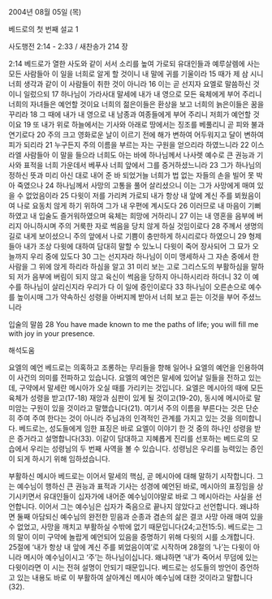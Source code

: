 2004년 08월 05일 (목)

베드로의 첫 번째 설교 1



사도행전 2:14 - 2:33 / 새찬송가 214 장


2:14 베드로가 열한 사도와 같이 서서 소리를 높여 가로되 유대인들과 예루살렘에 사는 모든 사람들아 이 일을 너희로 알게 할 것이니 내 말에 귀를 기울이라 15 때가 제 삼 시니 너희 생각과 같이 이 사람들이 취한 것이 아니라 16 이는 곧 선지자 요엘로 말씀하신 것이니 일렀으되 17 하나님이 가라사대 말세에 내가 내 영으로 모든 육체에게 부어 주리니 너희의 자녀들은 예언할 것이요 너희의 젊은이들은 환상을 보고 너희의 늙은이들은 꿈을 꾸리라 18 그 때에 내가 내 영으로 내 남종과 여종들에게 부어 주리니 저희가 예언할 것이요 19 또 내가 위로 하늘에서는 기사와 아래로 땅에서는 징조를 베풀리니 곧 피와 불과 연기로다 20 주의 크고 영화로운 날이 이르기 전에 해가 변하여 어두워지고 달이 변하여 피가 되리라 21 누구든지 주의 이름을 부르는 자는 구원을 얻으리라 하였느니라 22 이스라엘 사람들아 이 말을 들으라 너희도 아는 바에 하나님께서 나사렛 예수로 큰 권능과 기사와 표적을 너희 가운데서 베푸사 너희 앞에서 그를 증거하셨느니라 23 그가 하나님의 정하신 뜻과 미리 아신 대로 내어 준 바 되었거늘 너희가 법 없는 자들의 손을 빌어 못 박아 죽였으나 24 하나님께서 사망의 고통을 풀어 살리셨으니 이는 그가 사망에게 매여 있을 수 없었음이라 25 다윗이 저를 가리켜 가로되 내가 항상 내 앞에 계신 주를 뵈웠음이여 나로 요동치 않게 하기 위하여 그가 내 우편에 계시도다 26 이러므로 내 마음이 기뻐하였고 내 입술도 즐거워하였으며 육체는 희망에 거하리니 27 이는 내 영혼을 음부에 버리지 아니하시며 주의 거룩한 자로 썩음을 당치 않게 하실 것임이로다 28 주께서 생명의 길로 내게 보이셨으니 주의 앞에서 나로 기쁨이 충만하게 하시리로다 하였으니 29 형제들아 내가 조상 다윗에 대하여 담대히 말할 수 있노니 다윗이 죽어 장사되어 그 묘가 오늘까지 우리 중에 있도다 30 그는 선지자라 하나님이 이미 맹세하사 그 자손 중에서 한 사람을 그 위에 앉게 하리라 하심을 알고 31 미리 보는 고로 그리스도의 부활하심을 말하되 저가 음부에 버림이 되지 않고 육신이 썩음을 당하지 아니하시리라 하더니 32 이 예수를 하나님이 살리신지라 우리가 다 이 일에 증인이로다 33 하나님이 오른손으로 예수를 높이시매 그가 약속하신 성령을 아버지께 받아서 너희 보고 듣는 이것을 부어 주셨느니라 

입술의 말씀 
28 You have made known to me the paths of life; you will fill me with joy in your presence.

해석도움





요엘의 예언 
베드로는 의혹하고 조롱하는 무리들을 향해 일어나 요엘의 예언을 인용하여 이 사건의 의미를 전파하고 있습니다. 요엘의 예언은 말세에 있어날 일들을 전하고 있는데, 구약에서 말세란 메시아가 오실 때를 가리키는 것입니다. 요엘은 메시아의 때에 모든 육체가 성령을 받고(17-18) 재앙과 심판이 있게 될 것이고(19-20), 동시에 메시아로 말미암는 구원이 있을 것이라고 말했습니다(21). 여기서 주의 이름을 부른다는 것은 단순히 주여 주여 한다는 것이 아니라 주님과의 인격적인 관계를 가지고 있는 것을 의미합니다. 베드로는, 성도들에게 임한 표징은 바로 요엘이 이야기 한 것 중의 하나인 성령을 받은 증거라고 설명합니다(33). 이같이 담대하고 지혜롭게 진리를 선포하는 베드로의 모습에서 우리는 성령님의 두 번째 사역을 볼 수 있습니다. 성령님은 우리를 능력있는 증인이 되게 하시기 위해 임하셨습니다.  

부활하신 메시아 
베드로는 이어서 말세의 핵심, 곧 메시아에 대해 말하기 시작합니다. 그는 예수님이 행하신 큰 권능과 표적과 기사는 성경에 예언된 바로, 메시아의 표징임을 상기시키면서 유대인들이 십자가에 내어준 예수님이야말로 바로 그 메시아라는 사실을 선언합니다. 이어서 그는 예수님은 십자가 죽음으로 끝나지 않았다고 선언합니다. 왜냐하면 둘째 아담되신 예수님의 완전한 믿음과 순종과 겸손의 삶은 결코 사망 아래 매여 있을 수 없었고, 사망을 깨치고 부활하실 수밖에 없기 때문입니다(24;고전15:5). 베드로는 그의 말이 이미 구약에 놀랍게 예언되어 있음을 증명하기 위해 다윗의 시를 소개합니다. 25절에 ‘내가 항상 내 앞에 계신 주를 뵈었음이여’로 시작하며 28절의 ‘나’는 다윗이 아니라 메시아 예수님이시고 ‘주’는 하나님이십니다. 왜냐하면 ‘내’가 죽어서 무덤에 있는 다윗이라면 이 시는 전혀 설명이 안되기 때문입니다. 베드로는 성도들의 방언이 증언하고 있는 내용도 바로 이 부활하여 살아계신 메시아 예수님에 대한 것이라고 말합니다(32).
